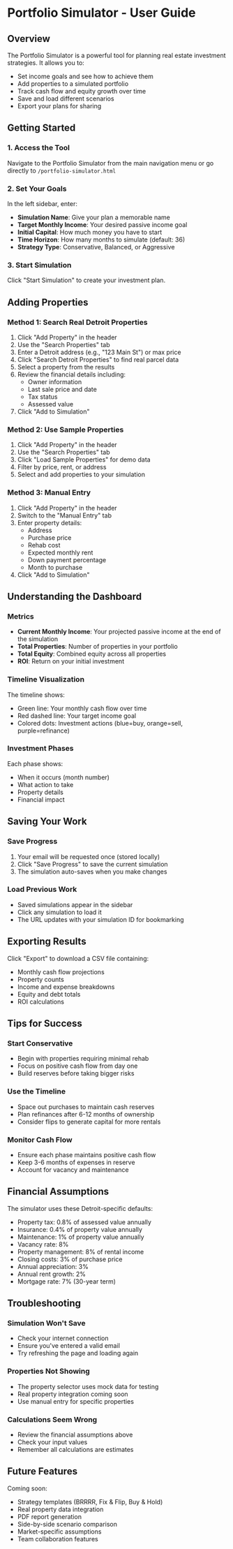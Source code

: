 # Portfolio Simulator - User Guide

## Overview

The Portfolio Simulator is a powerful tool for planning real estate investment strategies. It allows you to:
- Set income goals and see how to achieve them
- Add properties to a simulated portfolio
- Track cash flow and equity growth over time
- Save and load different scenarios
- Export your plans for sharing

## Getting Started

### 1. Access the Tool
Navigate to the Portfolio Simulator from the main navigation menu or go directly to `/portfolio-simulator.html`

### 2. Set Your Goals
In the left sidebar, enter:
- **Simulation Name**: Give your plan a memorable name
- **Target Monthly Income**: Your desired passive income goal
- **Initial Capital**: How much money you have to start
- **Time Horizon**: How many months to simulate (default: 36)
- **Strategy Type**: Conservative, Balanced, or Aggressive

### 3. Start Simulation
Click "Start Simulation" to create your investment plan.

## Adding Properties

### Method 1: Search Real Detroit Properties
1. Click "Add Property" in the header
2. Use the "Search Properties" tab
3. Enter a Detroit address (e.g., "123 Main St") or max price
4. Click "Search Detroit Properties" to find real parcel data
5. Select a property from the results
6. Review the financial details including:
   - Owner information
   - Last sale price and date
   - Tax status
   - Assessed value
7. Click "Add to Simulation"

### Method 2: Use Sample Properties
1. Click "Add Property" in the header
2. Use the "Search Properties" tab
3. Click "Load Sample Properties" for demo data
4. Filter by price, rent, or address
5. Select and add properties to your simulation

### Method 3: Manual Entry
1. Click "Add Property" in the header
2. Switch to the "Manual Entry" tab
3. Enter property details:
   - Address
   - Purchase price
   - Rehab cost
   - Expected monthly rent
   - Down payment percentage
   - Month to purchase
4. Click "Add to Simulation"

## Understanding the Dashboard

### Metrics
- **Current Monthly Income**: Your projected passive income at the end of the simulation
- **Total Properties**: Number of properties in your portfolio
- **Total Equity**: Combined equity across all properties
- **ROI**: Return on your initial investment

### Timeline Visualization
The timeline shows:
- Green line: Your monthly cash flow over time
- Red dashed line: Your target income goal
- Colored dots: Investment actions (blue=buy, orange=sell, purple=refinance)

### Investment Phases
Each phase shows:
- When it occurs (month number)
- What action to take
- Property details
- Financial impact

## Saving Your Work

### Save Progress
1. Your email will be requested once (stored locally)
2. Click "Save Progress" to save the current simulation
3. The simulation auto-saves when you make changes

### Load Previous Work
- Saved simulations appear in the sidebar
- Click any simulation to load it
- The URL updates with your simulation ID for bookmarking

## Exporting Results

Click "Export" to download a CSV file containing:
- Monthly cash flow projections
- Property counts
- Income and expense breakdowns
- Equity and debt totals
- ROI calculations

## Tips for Success

### Start Conservative
- Begin with properties requiring minimal rehab
- Focus on positive cash flow from day one
- Build reserves before taking bigger risks

### Use the Timeline
- Space out purchases to maintain cash reserves
- Plan refinances after 6-12 months of ownership
- Consider flips to generate capital for more rentals

### Monitor Cash Flow
- Ensure each phase maintains positive cash flow
- Keep 3-6 months of expenses in reserve
- Account for vacancy and maintenance

## Financial Assumptions

The simulator uses these Detroit-specific defaults:
- Property tax: 0.8% of assessed value annually
- Insurance: 0.4% of property value annually
- Maintenance: 1% of property value annually
- Vacancy rate: 8%
- Property management: 8% of rental income
- Closing costs: 3% of purchase price
- Annual appreciation: 3%
- Annual rent growth: 2%
- Mortgage rate: 7% (30-year term)

## Troubleshooting

### Simulation Won't Save
- Check your internet connection
- Ensure you've entered a valid email
- Try refreshing the page and loading again

### Properties Not Showing
- The property selector uses mock data for testing
- Real property integration coming soon
- Use manual entry for specific properties

### Calculations Seem Wrong
- Review the financial assumptions above
- Check your input values
- Remember all calculations are estimates

## Future Features

Coming soon:
- Strategy templates (BRRRR, Fix & Flip, Buy & Hold)
- Real property data integration
- PDF report generation
- Side-by-side scenario comparison
- Market-specific assumptions
- Team collaboration features
